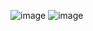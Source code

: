![image](https://github.com/user-attachments/assets/f657e54e-3793-4fd8-86e5-a754c2c4f42e)
![image](https://github.com/user-attachments/assets/da50fe53-887b-4a2f-b06c-e34f4e9d91e0)
